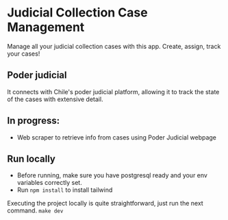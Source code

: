 # Judicial Collection Case Management
Manage all your judicial collection cases with this app. Create, assign, track your cases!
## Poder judicial
It connects with Chile's poder judicial platform, allowing it to track the state of the cases with extensive detail.
## In progress:
- Web scraper to retrieve info from cases using Poder Judicial webpage
## Run locally
- Before running, make sure you have postgresql ready and your env variables correctly set.
- Run ```npm install``` to install tailwind

Executing the project locally is quite straightforward, just run the next command.
```make dev```
